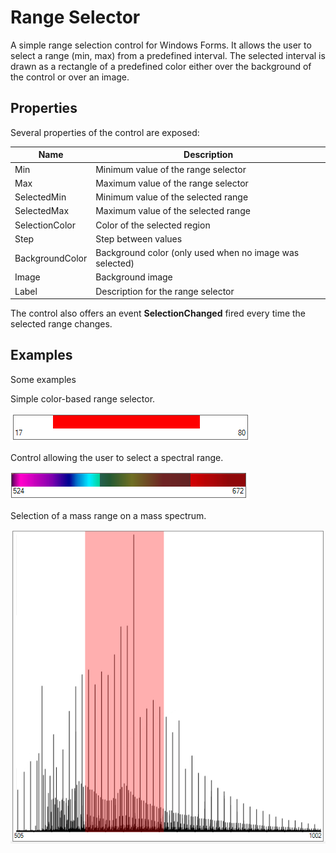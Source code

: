 ﻿# Range Selector

A simple range selection control for Windows Forms.
It allows the user to select a range (min, max) from a predefined interval.
The selected interval is drawn as a rectangle of a predefined color either over the background of the control or over an image.

## Properties

Several properties of the control are exposed:

| Name      | Description |
| ----------- | ----------- |
| Min | Minimum value of the range selector |
| Max | Maximum value of the range selector |
| SelectedMin | Minimum value of the selected range |
| SelectedMax | Maximum value of the selected range |
| SelectionColor | Color of the selected region |
| Step | Step between values |
| BackgroundColor | Background color (only used when no image was selected) |
| Image | Background image |
| Label | Description for the range selector |

The control also offers an event **SelectionChanged** fired every time the selected range changes.

## Examples

Some examples

Simple color-based range selector.

<img src="/screenshots/example_0.PNG">

Control allowing the user to select a spectral range.

<img src="/screenshots/example_1.PNG">

Selection of a mass range on a mass spectrum.

<img src="/screenshots/example_3.PNG">
